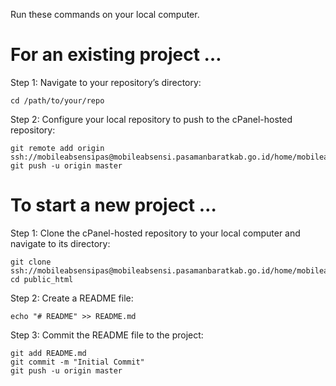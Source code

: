 Run these commands on your local computer.

# For an existing project …
Step 1: Navigate to your repository’s directory:
```
cd /path/to/your/repo
```
Step 2: Configure your local repository to push to the cPanel-hosted repository:
```
git remote add origin ssh://mobileabsensipas@mobileabsensi.pasamanbaratkab.go.id/home/mobileabsensipas/repository
git push -u origin master
```

# To start a new project …
Step 1: Clone the cPanel-hosted repository to your local computer and navigate to its directory:

```
git clone ssh://mobileabsensipas@mobileabsensi.pasamanbaratkab.go.id/home/mobileabsensipas/repository
cd public_html
```
Step 2: Create a README file:
```
echo "# README" >> README.md
```
Step 3: Commit the README file to the project:
```
git add README.md
git commit -m "Initial Commit"
git push -u origin master
```
